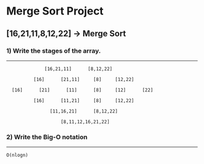 # Merge Sort Project

## [16,21,11,8,12,22] -> Merge Sort

### 1) Write the stages of the array.
-------

```
              [16,21,11]      [8,12,22]
                
          [16]      [21,11]     [8]     [12,22]
          
  [16]      [21]      [11]      [8]     [12]      [22]
  
          [16]      [11,21]     [8]     [12,22]
          
                [11,16,21]      [8,12,22]
                
                    [8,11,12,16,21,22]

```                    

### 2) Write the Big-O notation
-------

```
O(nlogn)
```